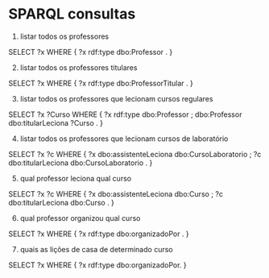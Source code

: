 # SPARQL consultas 

1. listar todos os professores

SELECT ?x
WHERE {
  ?x rdf:type dbo:Professor .
}

2. listar todos os professores titulares

SELECT ?x
WHERE {
  ?x rdf:type dbo:ProfessorTitular .
}

3. listar todos os professores que lecionam cursos regulares

SELECT ?x ?Curso
WHERE {
  ?x rdf:type dbo:Professor ;
  dbo:Professor dbo:titularLeciona ?Curso .
}

4. listar todos os professores que lecionam cursos de laboratório

SELECT ?x ?c
WHERE {
  ?x dbo:assistenteLeciona dbo:CursoLaboratorio ;
  ?c dbo:titularLeciona dbo:CursoLaboratorio .
}

5. qual professor leciona qual curso

SELECT ?x ?c
WHERE {
  ?x dbo:assistenteLeciona dbo:Curso ;
  ?c dbo:titularLeciona dbo:Curso .
}

6. qual professor organizou qual curso

SELECT ?x 
WHERE {
  ?x rdf:type dbo:organizadoPor .
}


7. quais as lições de casa de determinado curso

SELECT ?x 
WHERE {
  ?x rdf:type dbo:organizadoPor.
}

